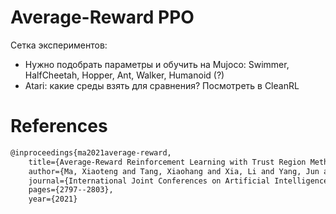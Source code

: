 # Average-Reward PPO

Сетка экспериментов:

- Нужно подобрать параметры и обучить на Mujoco: Swimmer, HalfCheetah, Hopper, Ant, Walker, Humanoid (?)
- Atari: какие среды взять для сравнения? Посмотреть в CleanRL

# References

```latex
@inproceedings{ma2021average-reward,
    title={Average-Reward Reinforcement Learning with Trust Region Methods},
    author={Ma, Xiaoteng and Tang, Xiaohang and Xia, Li and Yang, Jun and Zhao, Qianchuan},
    journal={International Joint Conferences on Artificial Intelligence},
    pages={2797--2803},
    year={2021}
```